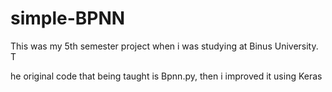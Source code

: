 # simple-BPNN
This was my 5th semester project when i was studying at Binus University. T

he original code that being taught is Bpnn.py, then i improved it using Keras
